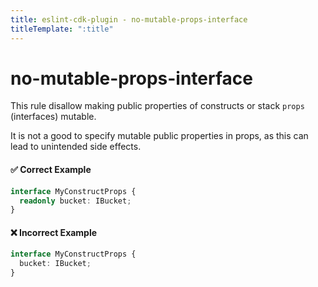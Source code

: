 ```yaml
---
title: eslint-cdk-plugin - no-mutable-props-interface
titleTemplate: ":title"
---
```


# no-mutable-props-interface

This rule disallow making public properties of constructs or stack `props` (interfaces) mutable.

It is not a good to specify mutable public properties in props, as this can lead to unintended side effects.

#### ✅ Correct Example

```ts
interface MyConstructProps {
  readonly bucket: IBucket;
}
```

#### ❌ Incorrect Example

```ts
interface MyConstructProps {
  bucket: IBucket;
}
```
